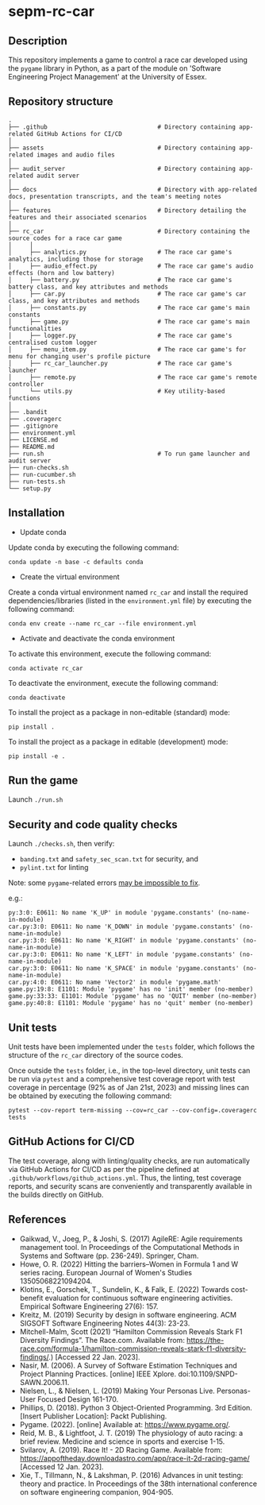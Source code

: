 # sepm-rc-car

## Description
This repository implements a game to control a race car developed using the `pygame` library in Python, as a part of 
the module on 'Software Engineering Project Management' at the University of Essex.

## Repository structure

```
.
├── .github                               # Directory containing app-related GitHub Actions for CI/CD
│
├── assets                                # Directory containing app-related images and audio files
│
├── audit_server                          # Directory containing app-related audit server
│
├── docs                                  # Directory with app-related docs, presentation transcripts, and the team's meeting notes
│
├── features                              # Directory detailing the features and their associated scenarios
│
├── rc_car                                # Directory containing the source codes for a race car game
│     │
│     ├── analytics.py                    # The race car game's analytics, including those for storage
│     ├── audio_effect.py                 # The race car game's audio effects (horn and low battery)
│     ├── battery.py                      # The race car game's battery class, and key attributes and methods
│     ├── car.py                          # The race car game's car class, and key attributes and methods
│     ├── constants.py                    # The race car game's main constants
│     ├── game.py                         # The race car game's main functionalities
│     ├── logger.py                       # The race car game's centralised custom logger
│     ├── menu_item.py                    # The race car game's for menu for changing user's profile picture
│     ├── rc_car_launcher.py              # The race car game's launcher
│     ├── remote.py                       # The race car game's remote controller
│     └── utils.py                        # Key utility-based functions
│
├── .bandit
├── .coveragerc
├── .gitignore
├── environment.yml
├── LICENSE.md
├── README.md
├── run.sh                                # To run game launcher and audit server
├── run-checks.sh
├── run-cucumber.sh
├── run-tests.sh
└── setup.py
```

## Installation

* Update conda

Update conda by executing the following command:

`conda update -n base -c defaults conda`

* Create the virtual environment

Create a conda virtual environment named `rc_car` and install the required dependencies/libraries
(listed in the `environment.yml` file) by executing the following command: 

`conda env create --name rc_car --file environment.yml`

* Activate and deactivate the conda environment

To activate this environment, execute the following command:

`conda activate rc_car`

To deactivate the environment, execute the following command:

`conda deactivate`

To install the project as a package in non-editable (standard) mode:

`pip install .`

To install the project as a package in editable (development) mode:

`pip install -e .`

## Run the game

Launch `./run.sh`

## Security and code quality checks

Launch `./checks.sh`, then verify:
- `banding.txt` and `safety_sec_scan.txt` for security, and 
- `pylint.txt` for linting

Note: some `pygame`-related errors [may be impossible to fix](https://stackoverflow.com/questions/57116879/how-to-fix-pygame-module-has-no-member-k-right).

e.g.:
```
py:3:0: E0611: No name 'K_UP' in module 'pygame.constants' (no-name-in-module)
car.py:3:0: E0611: No name 'K_DOWN' in module 'pygame.constants' (no-name-in-module)
car.py:3:0: E0611: No name 'K_RIGHT' in module 'pygame.constants' (no-name-in-module)
car.py:3:0: E0611: No name 'K_LEFT' in module 'pygame.constants' (no-name-in-module)
car.py:3:0: E0611: No name 'K_SPACE' in module 'pygame.constants' (no-name-in-module)
car.py:4:0: E0611: No name 'Vector2' in module 'pygame.math'
game.py:19:8: E1101: Module 'pygame' has no 'init' member (no-member)
game.py:33:33: E1101: Module 'pygame' has no 'QUIT' member (no-member)
game.py:40:8: E1101: Module 'pygame' has no 'quit' member (no-member)
```

## Unit tests
Unit tests have been implemented under the `tests` folder, which follows the structure of the `rc_car` directory of 
the source codes.

Once outside the `tests` folder, i.e., in the top-level directory, unit tests can be run via `pytest` and a comprehensive 
test coverage report with test coverage in percentage (92% as of Jan 21st, 2023) and missing lines can be obtained by 
executing the following command:

`pytest --cov-report term-missing --cov=rc_car --cov-config=.coveragerc tests`

## GitHub Actions for CI/CD
The test coverage, along with linting/quality checks, are run automatically via GitHub Actions for CI/CD as per 
the pipeline defined at `.github/workflows/github_actions.yml`. Thus, the linting, test coverage 
reports, and security scans are conveniently and transparently available in the builds directly on GitHub.

## References
- Gaikwad, V., Joeg, P., & Joshi, S. (2017) AgileRE: Agile requirements management tool. In Proceedings of the Computational Methods in Systems and Software (pp. 236-249). Springer, Cham.
- Howe, O. R. (2022) Hitting the barriers–Women in Formula 1 and W series racing. European Journal of Women's Studies 13505068221094204.
- Klotins, E., Gorschek, T., Sundelin, K., & Falk, E. (2022) Towards cost-benefit evaluation for continuous software engineering activities. Empirical Software Engineering 27(6): 157.
- Kreitz, M. (2019) Security by design in software engineering. ACM SIGSOFT Software Engineering Notes 44(3): 23-23.
- Mitchell-Malm, Scott (2021) “Hamilton Commission Reveals Stark F1 Diversity Findings”. The Race.com. Available from: https://the-race.com/formula-1/hamilton-commission-reveals-stark-f1-diversity-findings/.) [Accessed 22 Jan. 2023].
- Nasir, M. (2006). A Survey of Software Estimation Techniques and Project Planning Practices. [online] IEEE Xplore. doi:10.1109/SNPD-SAWN.2006.11.
- Nielsen, L., & Nielsen, L. (2019) Making Your Personas Live. Personas-User Focused Design 161-170.
- Phillips, D. (2018). Python 3 Object-Oriented Programming. 3rd Edition. [Insert Publisher Location]: Packt Publishing.
- Pygame. (2022). [online] Available at: https://www.pygame.org/.
- Reid, M. B., & Lightfoot, J. T. (2019) The physiology of auto racing: a brief review. Medicine and science in sports and exercise 1-15.
- Svilarov, A. (2019). Race It! - 2D Racing Game. Available from: https://appoftheday.downloadastro.com/app/race-it-2d-racing-game/ [Accessed 12 Jan. 2023].
- Xie, T., Tillmann, N., & Lakshman, P. (2016) Advances in unit testing: theory and practice. In Proceedings of the 38th international conference on software engineering companion, 904-905.
